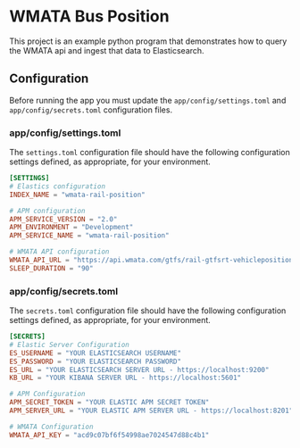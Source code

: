 # WMATA Bus Position

This project is an example python program that demonstrates how to query the WMATA api and ingest that data to Elasticsearch.

## Configuration

Before running the app you must update the `app/config/settings.toml` and `app/config/secrets.toml` configuration files.

### app/config/settings.toml

The `settings.toml` configuration file should have the following configuration settings defined, as appropriate, for your
environment.

```toml
[SETTINGS]
# Elastics configuration
INDEX_NAME = "wmata-rail-position"

# APM configuration
APM_SERVICE_VERSION = "2.0"
APM_ENVIRONMENT = "Development"
APM_SERVICE_NAME = "wmata-rail-position"

# WMATA API configuration
WMATA_API_URL = "https://api.wmata.com/gtfs/rail-gtfsrt-vehiclepositions.pb"
SLEEP_DURATION = "90"
```

### app/config/secrets.toml

The `secrets.toml` configuration file should have the following configuration settings defined, as appropriate, for your
environment.

```toml
[SECRETS]
# Elastic Server Configuration
ES_USERNAME = "YOUR ELASTICSEARCH USERNAME"
ES_PASSWORD = "YOUR ELASTICSEARCH PASSWORD"
ES_URL = "YOUR ELASTICSEARCH SERVER URL - https://localhost:9200"
KB_URL = "YOUR KIBANA SERVER URL - https://localhost:5601"

# APM Configuration
APM_SECRET_TOKEN = "YOUR ELASTIC APM SECRET TOKEN"
APM_SERVER_URL = "YOUR ELASTIC APM SERVER URL - https://localhost:8201"

# WMATA Configuration
WMATA_API_KEY = "acd9c07bf6f54998ae7024547d88c4b1"
```